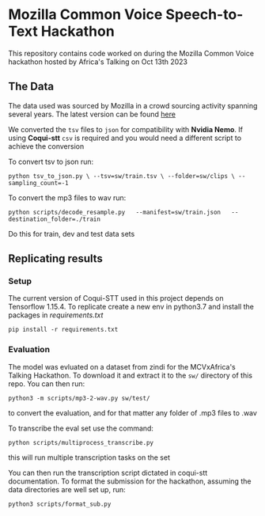 # Mozilla Common Voice Speech-to-Text Hackathon
This repository contains code worked on during the Mozilla Common Voice hackathon hosted by Africa's Talking on Oct 13th 2023

## The Data
The data used was sourced by Mozilla in a crowd sourcing activity spanning several years. The latest version can be found [here](https://commonvoice.mozilla.org/en/datasets)

We converted the `tsv` files to `json` for compatibility with **Nvidia Nemo**. If using **Coqui-stt** `csv` is required and you would need a different script to achieve the conversion

To convert tsv to json run:
```
python tsv_to_json.py \ --tsv=sw/train.tsv \ --folder=sw/clips \ --sampling_count=-1
```

To convert the mp3 files to wav run:
```
python scripts/decode_resample.py   --manifest=sw/train.json   --destination_folder=./train
```

Do this for train, dev and test data sets
## Replicating results

### Setup
The current version of Coqui-STT used in this project depends on Tensorflow 1.15.4. To replicate create a new env in python3.7 and install the packages in *requirements.txt*

```
pip install -r requirements.txt
```

### Evaluation
The model was evluated on a dataset from zindi for the MCVxAfrica's Talking Hackathon.
To download it and extract it to the `sw/` directory of this repo. You can then run:
```
python3 -m scripts/mp3-2-wav.py sw/test/ 
```
to convert the evaluation, and for that matter any folder of .mp3 files to .wav

To transcribe the eval set use the command:
```
python scripts/multiprocess_transcribe.py
```
this will run multiple transcription tasks on the set

You can then run the transcription script dictated in coqui-stt documentation.
To format the submission for the hackathon, assuming the data directories are well set up, run:
```
python3 scripts/format_sub.py
```